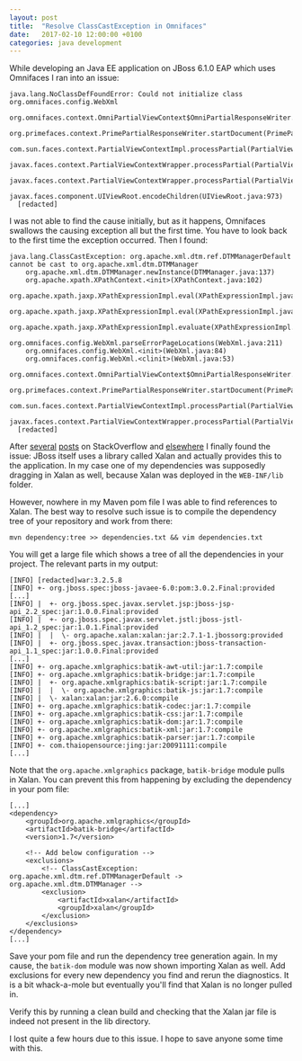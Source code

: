 ```yaml
---
layout: post
title:  "Resolve ClassCastException in Omnifaces"
date:   2017-02-10 12:00:00 +0100
categories: java development
---
```


While developing an Java EE application on JBoss 6.1.0 EAP which uses Omnifaces I ran into an issue:

```
java.lang.NoClassDefFoundError: Could not initialize class org.omnifaces.config.WebXml
	org.omnifaces.context.OmniPartialViewContext$OmniPartialResponseWriter.startDocument(OmniPartialViewContext.java:253)
	org.primefaces.context.PrimePartialResponseWriter.startDocument(PrimePartialResponseWriter.java:133)
	com.sun.faces.context.PartialViewContextImpl.processPartial(PartialViewContextImpl.java:287)
	javax.faces.context.PartialViewContextWrapper.processPartial(PartialViewContextWrapper.java:183)
	javax.faces.context.PartialViewContextWrapper.processPartial(PartialViewContextWrapper.java:183)
	javax.faces.component.UIViewRoot.encodeChildren(UIViewRoot.java:973)
  [redacted]
```

I was not able to find the cause initially, but as it happens, Omnifaces swallows the causing exception all but the first time. You have to look back to the first time the exception occurred. Then I found:

```
java.lang.ClassCastException: org.apache.xml.dtm.ref.DTMManagerDefault cannot be cast to org.apache.xml.dtm.DTMManager
	org.apache.xml.dtm.DTMManager.newInstance(DTMManager.java:137)
	org.apache.xpath.XPathContext.<init>(XPathContext.java:102)
	org.apache.xpath.jaxp.XPathExpressionImpl.eval(XPathExpressionImpl.java:115)
	org.apache.xpath.jaxp.XPathExpressionImpl.eval(XPathExpressionImpl.java:99)
	org.apache.xpath.jaxp.XPathExpressionImpl.evaluate(XPathExpressionImpl.java:184)
	org.omnifaces.config.WebXml.parseErrorPageLocations(WebXml.java:211)
	org.omnifaces.config.WebXml.<init>(WebXml.java:84)
	org.omnifaces.config.WebXml.<clinit>(WebXml.java:53)
	org.omnifaces.context.OmniPartialViewContext$OmniPartialResponseWriter.startDocument(OmniPartialViewContext.java:253)
	org.primefaces.context.PrimePartialResponseWriter.startDocument(PrimePartialResponseWriter.java:133)
	com.sun.faces.context.PartialViewContextImpl.processPartial(PartialViewContextImpl.java:287)
	javax.faces.context.PartialViewContextWrapper.processPartial(PartialViewContextWrapper.java:183)
  [redacted]
```

After [several](http://stackoverflow.com/q/8863974/646215) [posts](http://stackoverflow.com/q/22334144/646215) on StackOverflow and [elsewhere](http://www.itgo.me/a/6067320316527870143/java-lang-classcastexception-org-apache-xml-dtm-ref-dtmmanagerdefault-cannot-be) I finally found the issue: JBoss itself uses a library called Xalan and actually provides this to the application. In my case one of my dependencies was supposedly dragging in Xalan as well, because Xalan was deployed in the `WEB-INF/lib` folder.

However, nowhere in my Maven pom file I was able to find references to Xalan. The best way to resolve such issue is to compile the dependency tree of your repository and work from there:

```
mvn dependency:tree >> dependencies.txt && vim dependencies.txt
```

You will get a large file which shows a tree of all the dependencies in your project. The relevant parts in my output:
```
[INFO] [redacted]war:3.2.5.8
[INFO] +- org.jboss.spec:jboss-javaee-6.0:pom:3.0.2.Final:provided
[...]
[INFO] |  +- org.jboss.spec.javax.servlet.jsp:jboss-jsp-api_2.2_spec:jar:1.0.0.Final:provided
[INFO] |  +- org.jboss.spec.javax.servlet.jstl:jboss-jstl-api_1.2_spec:jar:1.0.1.Final:provided
[INFO] |  |  \- org.apache.xalan:xalan:jar:2.7.1-1.jbossorg:provided
[INFO] |  +- org.jboss.spec.javax.transaction:jboss-transaction-api_1.1_spec:jar:1.0.0.Final:provided
[...]
[INFO] +- org.apache.xmlgraphics:batik-awt-util:jar:1.7:compile
[INFO] +- org.apache.xmlgraphics:batik-bridge:jar:1.7:compile
[INFO] |  +- org.apache.xmlgraphics:batik-script:jar:1.7:compile
[INFO] |  |  \- org.apache.xmlgraphics:batik-js:jar:1.7:compile
[INFO] |  \- xalan:xalan:jar:2.6.0:compile
[INFO] +- org.apache.xmlgraphics:batik-codec:jar:1.7:compile
[INFO] +- org.apache.xmlgraphics:batik-css:jar:1.7:compile
[INFO] +- org.apache.xmlgraphics:batik-dom:jar:1.7:compile
[INFO] +- org.apache.xmlgraphics:batik-xml:jar:1.7:compile
[INFO] +- org.apache.xmlgraphics:batik-parser:jar:1.7:compile
[INFO] +- com.thaiopensource:jing:jar:20091111:compile
[...]
```

Note that the `org.apache.xmlgraphics` package, `batik-bridge` module pulls in Xalan. You can prevent this from happening by excluding the dependency in your pom file:

```
[...]
<dependency>
    <groupId>org.apache.xmlgraphics</groupId>
    <artifactId>batik-bridge</artifactId>
    <version>1.7</version>
    
    <!-- Add below configuration -->
    <exclusions>
	    <!-- ClassCastException: org.apache.xml.dtm.ref.DTMManagerDefault -> org.apache.xml.dtm.DTMManager -->
	    <exclusion>
	        <artifactId>xalan</artifactId>
	        <groupId>xalan</groupId>
	    </exclusion>
    </exclusions>
</dependency>
[...]
```

Save your pom file and run the dependency tree generation again. In my cause, the `batik-dom` module was now shown importing Xalan as well. Add exclusions for every new dependency you find and rerun the diagnostics. It is a bit whack-a-mole but eventually you'Il find that Xalan is no longer pulled in.

Verify this by running a clean build and checking that the Xalan jar file is indeed not present in the lib directory. 

I lost quite a few hours due to this issue. I hope to save anyone some time with this.
 
